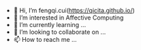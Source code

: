 - 👋 Hi, I’m fengqi.cui(https://qicita.github.io/)
- 👀 I’m interested in Affective Computing
- 🌱 I’m currently learning ...
- 💞️ I’m looking to collaborate on ...
- 📫 How to reach me ...

<!---
QIcita/QIcita is a ✨ special ✨ repository because its `README.md` (this file) appears on your GitHub profile.
You can click the Preview link to take a look at your changes.
--->
